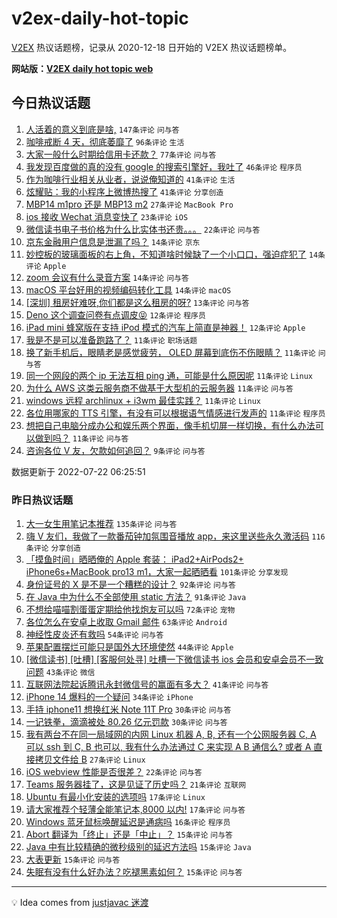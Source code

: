 # v2ex-daily-hot-topic

[V2EX](https://www.v2ex.com/) 热议话题榜，记录从 2020-12-18 日开始的 V2EX 热议话题榜单。

**网站版：[V2EX daily hot topic web](https://boojack.github.io/v2ex-daily-hot-topic-web/)**

## 今日热议话题

<!-- TODAY BEGIN -->

1. [人活着的意义到底是啥,](https://www.v2ex.com/t/867903) `147条评论` `问与答`
1. [咖啡戒断 4 天，彻底萎靡了](https://www.v2ex.com/t/867900) `96条评论` `生活`
1. [大家一般什么时期给信用卡还款？](https://www.v2ex.com/t/867897) `77条评论` `问与答`
1. [我发现百度做的真的没有 google 的搜索引擎好，我吐了](https://www.v2ex.com/t/867940) `46条评论` `程序员`
1. [作为咖啡行业相关从业者，说说俺知道的](https://www.v2ex.com/t/867917) `41条评论` `生活`
1. [炫耀贴：我的小程序上微博热搜了](https://www.v2ex.com/t/867966) `41条评论` `分享创造`
1. [MBP14 m1pro 还是 MBP13 m2](https://www.v2ex.com/t/867942) `27条评论` `MacBook Pro`
1. [ios 接收 Wechat 消息变快了](https://www.v2ex.com/t/867945) `23条评论` `iOS`
1. [微信读书电子书价格为什么比实体书还贵。。。](https://www.v2ex.com/t/867963) `22条评论` `问与答`
1. [京东金融用户信息是泄漏了吗？](https://www.v2ex.com/t/867944) `14条评论` `京东`
1. [妙控板的玻璃面板的右上角，不知道啥时候缺了一个小口口，强迫症犯了](https://www.v2ex.com/t/867920) `14条评论` `Apple`
1. [zoom 会议有什么录音方案](https://www.v2ex.com/t/867915) `14条评论` `问与答`
1. [macOS 平台好用的视频编码转化工具](https://www.v2ex.com/t/867889) `14条评论` `macOS`
1. [[深圳] 租房好难呀,你们都是这么租房的呀?](https://www.v2ex.com/t/867938) `13条评论` `问与答`
1. [Deno 这个调查问卷有点调皮😝](https://www.v2ex.com/t/867972) `12条评论` `程序员`
1. [iPad mini 蜂窝版在支持 iPod 模式的汽车上简直是神器！](https://www.v2ex.com/t/867961) `12条评论` `Apple`
1. [我是不是可以准备跑路了？](https://www.v2ex.com/t/867979) `11条评论` `职场话题`
1. [换了新手机后，眼睛老是感觉疲劳， OLED 屏幕到底伤不伤眼睛？](https://www.v2ex.com/t/867973) `11条评论` `问与答`
1. [同一个网段的两个 ip 无法互相 ping 通，可能是什么原因呢](https://www.v2ex.com/t/867960) `11条评论` `Linux`
1. [为什么 AWS 这类云服务商不做基于大型机的云服务器](https://www.v2ex.com/t/867952) `11条评论` `问与答`
1. [windows 远程 archlinux + i3wm 最佳实践？](https://www.v2ex.com/t/867916) `11条评论` `Linux`
1. [各位用哪家的 TTS 引擎，有没有可以根据语气情感进行发声的](https://www.v2ex.com/t/867910) `11条评论` `程序员`
1. [想把自己电脑分成办公和娱乐两个界面，像手机切屏一样切换，有什么办法可以做到吗？](https://www.v2ex.com/t/867895) `11条评论` `问与答`
1. [咨询各位 V 友，欠款如何追回？](https://www.v2ex.com/t/867905) `9条评论` `问与答`

数据更新于 2022-07-22 06:25:51

<!-- TODAY END -->

### 昨日热议话题

<!-- YESTERDAY BEGIN -->

1. [大一女生用笔记本推荐](https://www.v2ex.com/t/867698) `135条评论` `问与答`
1. [嗨 V 友们，我做了一款番茄钟加氛围音播放 app，来这里送些永久激活码](https://www.v2ex.com/t/867753) `116条评论` `分享创造`
1. [「摸鱼时间」晒晒俺的 Apple 套装： iPad2+AirPods2+ iPhone6s+MacBook pro13 m1，大家一起晒晒看](https://www.v2ex.com/t/867677) `101条评论` `分享发现`
1. [身份证号的 X 是不是一个糟糕的设计？](https://www.v2ex.com/t/867724) `92条评论` `问与答`
1. [在 Java 中为什么不全部使用 static 方法？](https://www.v2ex.com/t/867705) `91条评论` `Java`
1. [不想给喵喵割蛋蛋定期给他找炮友可以吗](https://www.v2ex.com/t/867735) `72条评论` `宠物`
1. [各位怎么在安卓上收取 Gmail 邮件](https://www.v2ex.com/t/867696) `63条评论` `Android`
1. [神经性皮炎还有救吗](https://www.v2ex.com/t/867682) `54条评论` `问与答`
1. [苹果配置摆烂可能只是国外大环境使然](https://www.v2ex.com/t/867725) `44条评论` `Apple`
1. [[微信读书] [吐槽] [客服何处寻] 吐槽一下微信读书 ios 会员和安卓会员不一致问题](https://www.v2ex.com/t/867681) `43条评论` `微信`
1. [互联网法院起诉腾讯永封微信号的赢面有多大？](https://www.v2ex.com/t/867837) `41条评论` `问与答`
1. [iPhone 14 爆料的一个疑问](https://www.v2ex.com/t/867846) `34条评论` `iPhone`
1. [手持 iphone11 想换红米 Note 11T Pro](https://www.v2ex.com/t/867792) `30条评论` `问与答`
1. [一记铁拳，滴滴被处 80.26 亿元罚款](https://www.v2ex.com/t/867736) `30条评论` `问与答`
1. [我有两台不在同一局域网的内网 Linux 机器 A, B, 还有一个公网服务器 C, A 可以 ssh 到 C, B 也可以, 我有什么办法通过 C 来实现 A B 通信么? 或者 A 直接拷贝文件给 B](https://www.v2ex.com/t/867836) `27条评论` `Linux`
1. [iOS webview 性能是否很差？](https://www.v2ex.com/t/867733) `22条评论` `问与答`
1. [Teams 服务器挂了，这是见证了历史吗？](https://www.v2ex.com/t/867684) `21条评论` `互联网`
1. [Ubuntu 有最小化安装的选项吗](https://www.v2ex.com/t/867825) `17条评论` `Linux`
1. [请大家推荐个轻薄全能笔记本,8000 以内!](https://www.v2ex.com/t/867669) `17条评论` `问与答`
1. [Windows 蓝牙鼠标唤醒延迟是通病吗](https://www.v2ex.com/t/867683) `16条评论` `程序员`
1. [Abort 翻译为「终止」还是「中止」？](https://www.v2ex.com/t/867851) `15条评论` `问与答`
1. [Java 中有比较精确的微秒级别的延迟方法吗](https://www.v2ex.com/t/867823) `15条评论` `Java`
1. [大表更新](https://www.v2ex.com/t/867798) `15条评论` `问与答`
1. [失眠有没有什么好办法？吃褪黑素如何？](https://www.v2ex.com/t/867760) `15条评论` `问与答`

<!-- YESTERDAY END -->

---

💡 Idea comes from [justjavac 迷渡](https://github.com/justjavac/)
